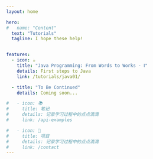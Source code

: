 ```yaml
---
layout: home

hero:
#   name: "Content"
  text: "Tutorials"
  tagline: I hope these help!


features:
  - icon: ☕
    title: "Java Programming: From Words to Works - Ⅰ"
    details: First steps to Java
    link: /tutorials/java01/

  - title: "To Be Continued"
    details: Coming soon...

#   - icon: 📚
#     title: 笔记
#     details: 记录学习过程中的点点滴滴
#     link: /api-examples

#   - icon: 📝
#     title: 项目
#     details: 记录学习过程中的点点滴滴
#     link: /contact
---
```


